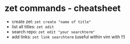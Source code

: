 # zet commands - cheatsheet

* create zet: `zet create "name of title"`
* list all titles: `zet edit`
* search repo: `zet edit "your searchterm"`
* add links: `zet link searchterm` (useful within vim with !!)

